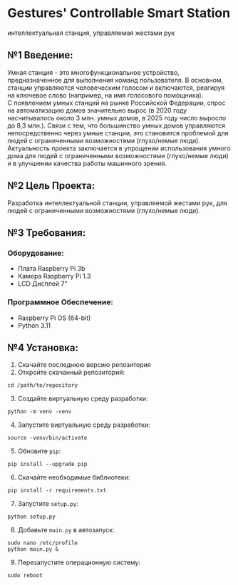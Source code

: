 # Gestures' Controllable Smart Station
  интеллектуальная станция, управляемая жестами рук
  
## №1 Введение: 
  Умная станция - это многофункциональное устройство, предназначенное 
  для выполнения команд пользователя. В основном, станции управляются 
  человеческим голосом и включаются, реагируя на ключевое слово (например, на 
  имя голосового помощника).  
  С появлением умных станций на рынке Российской Федерации, спрос на 
  автоматизацию домов значительно вырос (в 2020 году насчитывалось около 3 
  млн. умных домов, в 2025 году число выросло до 8,3 млн.). Связи с тем, что 
  большинство умных домов управляются непосредственно через умные станции, 
  это становится проблемой для людей с ограниченными возможностями 
  (глухо/немые люди). 
  Актуальность проекта заключается в упрощении использования умного 
  дома для людей с ограниченными возможностями (глухо/немые люди) и в 
  улучшении качества работы машинного зрения.
  
## №2 Цель Проекта:
  Разработка интеллектуальной станции, управляемой жестами рук, для 
  людей с ограниченными возможностями (глухо/немые люди).

## №3 Требования:
  ### Оборудование:
  - Плата Raspberry Pi 3b
  - Камера Raspberry Pi 1.3
  - LCD Дисплей 7"

  ### Программное Обеспечение:
  - Raspberry Pi OS (64-bit)
  - Python 3.11

## №4 Установка:
  1. Скачайте последнюю версию репозитория
  2. Откройте скачанный репозиторий:
     
    cd /path/to/repository

  3. Создайте виртуальную среду разработки:
    
    python -m venv -venv

  4. Запустите виртуальную среду разработки:
    
    source -venv/bin/activate

  5. Обновите `pip`:

    pip install --upgrade pip

  6. Скачайте необходимые библиотеки:

    pip install -r requirements.txt

  7. Запустите `setup.py`:

    python setup.py

  8. Добавьте `main.py` в автозапуск:

    sudo nano /etc/profile
    python main.py &

  9. Перезапустите операционную систему:

    sudo reboot
